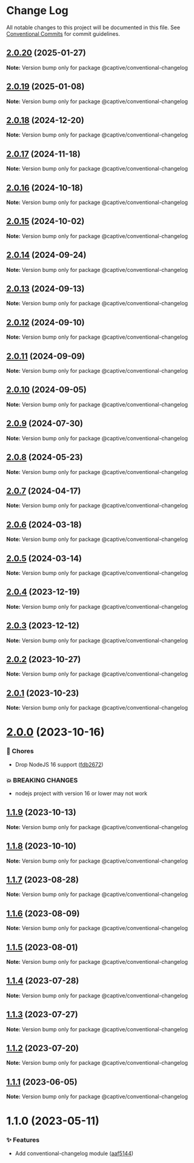 # Change Log

All notable changes to this project will be documented in this file.
See [Conventional Commits](https://conventionalcommits.org) for commit guidelines.

## [2.0.20](https://github.com/Captive-Studio/es-project-config/compare/@captive/conventional-changelog@2.0.19...@captive/conventional-changelog@2.0.20) (2025-01-27)

**Note:** Version bump only for package @captive/conventional-changelog

## [2.0.19](https://github.com/Captive-Studio/es-project-config/compare/@captive/conventional-changelog@2.0.18...@captive/conventional-changelog@2.0.19) (2025-01-08)

**Note:** Version bump only for package @captive/conventional-changelog

## [2.0.18](https://github.com/Captive-Studio/es-project-config/compare/@captive/conventional-changelog@2.0.16...@captive/conventional-changelog@2.0.18) (2024-12-20)

**Note:** Version bump only for package @captive/conventional-changelog

## [2.0.17](https://github.com/Captive-Studio/es-project-config/compare/@captive/conventional-changelog@2.0.16...@captive/conventional-changelog@2.0.17) (2024-11-18)

**Note:** Version bump only for package @captive/conventional-changelog

## [2.0.16](https://github.com/Captive-Studio/es-project-config/compare/@captive/conventional-changelog@2.0.15...@captive/conventional-changelog@2.0.16) (2024-10-18)

**Note:** Version bump only for package @captive/conventional-changelog

## [2.0.15](https://github.com/Captive-Studio/es-project-config/compare/@captive/conventional-changelog@2.0.14...@captive/conventional-changelog@2.0.15) (2024-10-02)

**Note:** Version bump only for package @captive/conventional-changelog

## [2.0.14](https://github.com/Captive-Studio/es-project-config/compare/@captive/conventional-changelog@2.0.13...@captive/conventional-changelog@2.0.14) (2024-09-24)

**Note:** Version bump only for package @captive/conventional-changelog

## [2.0.13](https://github.com/Captive-Studio/es-project-config/compare/@captive/conventional-changelog@2.0.12...@captive/conventional-changelog@2.0.13) (2024-09-13)

**Note:** Version bump only for package @captive/conventional-changelog

## [2.0.12](https://github.com/Captive-Studio/es-project-config/compare/@captive/conventional-changelog@2.0.11...@captive/conventional-changelog@2.0.12) (2024-09-10)

**Note:** Version bump only for package @captive/conventional-changelog

## [2.0.11](https://github.com/Captive-Studio/es-project-config/compare/@captive/conventional-changelog@2.0.10...@captive/conventional-changelog@2.0.11) (2024-09-09)

**Note:** Version bump only for package @captive/conventional-changelog

## [2.0.10](https://github.com/Captive-Studio/es-project-config/compare/@captive/conventional-changelog@2.0.9...@captive/conventional-changelog@2.0.10) (2024-09-05)

**Note:** Version bump only for package @captive/conventional-changelog

## [2.0.9](https://github.com/Captive-Studio/es-project-config/compare/@captive/conventional-changelog@2.0.8...@captive/conventional-changelog@2.0.9) (2024-07-30)

**Note:** Version bump only for package @captive/conventional-changelog

## [2.0.8](https://github.com/Captive-Studio/es-project-config/compare/@captive/conventional-changelog@2.0.7...@captive/conventional-changelog@2.0.8) (2024-05-23)

**Note:** Version bump only for package @captive/conventional-changelog

## [2.0.7](https://github.com/Captive-Studio/es-project-config/compare/@captive/conventional-changelog@2.0.6...@captive/conventional-changelog@2.0.7) (2024-04-17)

**Note:** Version bump only for package @captive/conventional-changelog

## [2.0.6](https://github.com/Captive-Studio/es-project-config/compare/@captive/conventional-changelog@2.0.5...@captive/conventional-changelog@2.0.6) (2024-03-18)

**Note:** Version bump only for package @captive/conventional-changelog

## [2.0.5](https://github.com/Captive-Studio/es-project-config/compare/@captive/conventional-changelog@2.0.4...@captive/conventional-changelog@2.0.5) (2024-03-14)

**Note:** Version bump only for package @captive/conventional-changelog

## [2.0.4](https://github.com/Captive-Studio/es-project-config/compare/@captive/conventional-changelog@2.0.3...@captive/conventional-changelog@2.0.4) (2023-12-19)

**Note:** Version bump only for package @captive/conventional-changelog

## [2.0.3](https://github.com/Captive-Studio/es-project-config/compare/@captive/conventional-changelog@2.0.2...@captive/conventional-changelog@2.0.3) (2023-12-12)

**Note:** Version bump only for package @captive/conventional-changelog

## [2.0.2](https://github.com/Captive-Studio/es-project-config/compare/@captive/conventional-changelog@2.0.1...@captive/conventional-changelog@2.0.2) (2023-10-27)

**Note:** Version bump only for package @captive/conventional-changelog

## [2.0.1](https://github.com/Captive-Studio/es-project-config/compare/@captive/conventional-changelog@2.0.0...@captive/conventional-changelog@2.0.1) (2023-10-23)

**Note:** Version bump only for package @captive/conventional-changelog

# [2.0.0](https://github.com/Captive-Studio/es-project-config/compare/@captive/conventional-changelog@1.1.9...@captive/conventional-changelog@2.0.0) (2023-10-16)

### 🎫 Chores

- Drop NodeJS 16 support ([fdb2672](https://github.com/Captive-Studio/es-project-config/commit/fdb2672))

### 💥 BREAKING CHANGES

- nodejs project with version 16 or lower may not work

## [1.1.9](https://github.com/Captive-Studio/es-project-config/compare/@captive/conventional-changelog@1.1.8...@captive/conventional-changelog@1.1.9) (2023-10-13)

**Note:** Version bump only for package @captive/conventional-changelog

## [1.1.8](https://github.com/Captive-Studio/es-project-config/compare/@captive/conventional-changelog@1.1.7...@captive/conventional-changelog@1.1.8) (2023-10-10)

**Note:** Version bump only for package @captive/conventional-changelog

## [1.1.7](https://github.com/Captive-Studio/es-project-config/compare/@captive/conventional-changelog@1.1.6...@captive/conventional-changelog@1.1.7) (2023-08-28)

**Note:** Version bump only for package @captive/conventional-changelog

## [1.1.6](https://github.com/Captive-Studio/es-project-config/compare/@captive/conventional-changelog@1.1.5...@captive/conventional-changelog@1.1.6) (2023-08-09)

**Note:** Version bump only for package @captive/conventional-changelog

## [1.1.5](https://github.com/Captive-Studio/es-project-config/compare/@captive/conventional-changelog@1.1.4...@captive/conventional-changelog@1.1.5) (2023-08-01)

**Note:** Version bump only for package @captive/conventional-changelog

## [1.1.4](https://github.com/Captive-Studio/es-project-config/compare/@captive/conventional-changelog@1.1.3...@captive/conventional-changelog@1.1.4) (2023-07-28)

**Note:** Version bump only for package @captive/conventional-changelog

## [1.1.3](https://github.com/Captive-Studio/es-project-config/compare/@captive/conventional-changelog@1.1.2...@captive/conventional-changelog@1.1.3) (2023-07-27)

**Note:** Version bump only for package @captive/conventional-changelog

## [1.1.2](https://github.com/Captive-Studio/es-project-config/compare/@captive/conventional-changelog@1.1.1...@captive/conventional-changelog@1.1.2) (2023-07-20)

**Note:** Version bump only for package @captive/conventional-changelog

## [1.1.1](https://github.com/Captive-Studio/es-project-config/compare/@captive/conventional-changelog@1.1.0...@captive/conventional-changelog@1.1.1) (2023-06-05)

**Note:** Version bump only for package @captive/conventional-changelog

# 1.1.0 (2023-05-11)

### ✨ Features

- Add conventional-changelog module ([aaf5144](https://github.com/Captive-Studio/es-project-config/commit/aaf5144))
